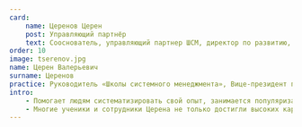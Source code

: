 ```yaml
---
card:
    name: Церенов Церен
    post: Управляющий партнёр
    text: Сооснователь, управляющий партнер ШСМ, директор по развитию, инженер и писатель.
order: 10
image: tserenov.jpg
name: Церен Валерьевич
surname: Церенов
practice: Руководитель «Школы системного менеджмента», Вице-президент по развитию АНО «НИСИПП».
intro:
    - Помогает людям систематизировать свой опыт, занимается популяризацией современного системного подхода и помогает сформировать траекторию дальнейшего профессионального развития.
    - Многие ученики и сотрудники Церена не только достигли высоких карьерных высот, но и стали заслуженными профессионалами своего дела.
---
```

